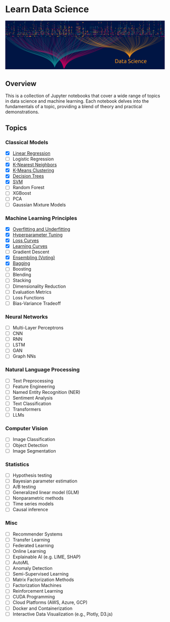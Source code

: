 # Learn Data Science
<img src="./images/ds-notebooks-banner.webp" width="1250" />

## Overview
This is a collection of Jupyter notebooks that cover a wide range of topics in data science and machine learning. Each notebook delves into the fundamentals of a topic, providing a blend of theory and practical demonstrations.

## Topics

### Classical Models
- [X] [Linear Regression](./models/linear_regression.ipynb)
- [ ] Logistic Regression
- [X] [K-Nearest Neighbors](./models/knn.ipynb)
- [X] [K-Means Clustering](./models/k_means.ipynb)
- [X] [Decision Trees](./models/decision_trees.ipynb)
- [X] [SVM](./models/svm.ipynb)
- [ ] Random Forest
- [ ] XGBoost
- [ ] PCA
- [ ] Gaussian Mixture Models

### Machine Learning Principles
- [X] [Overfitting and Underfitting](./principles/properly_fitting.ipynb)
- [X] [Hyperparameter Tuning](./principles/hyperparameter_tuning.ipynb)
- [X] [Loss Curves](./principles/loss_curves.ipynb)
- [X] [Learning Curves](./principles/learning_curves.ipynb)
- [ ] Gradient Descent
- [X] [Ensembling (Voting)](./principles/ensembling.ipynb)
- [X] [Bagging](./principles/bagging.ipynb)
- [ ] Boosting
- [ ] Blending
- [ ] Stacking
- [ ] Dimensionality Reduction
- [ ] Evaluation Metrics
- [ ] Loss Functions
- [ ] Bias-Variance Tradeoff

### Neural Networks
- [ ] Multi-Layer Perceptrons
- [ ] CNN
- [ ] RNN
- [ ] LSTM
- [ ] GAN
- [ ] Graph NNs

### Natural Language Processing
- [ ] Text Preprocessing
- [ ] Feature Engineering
- [ ] Named Entity Recognition (NER)
- [ ] Sentiment Analysis
- [ ] Text Classification
- [ ] Transformers
- [ ] LLMs

### Computer Vision
- [ ] Image Classification
- [ ] Object Detection
- [ ] Image Segmentation

### Statistics
- [ ] Hypothesis testing
- [ ] Bayesian parameter estimation
- [ ] A/B testing
- [ ] Generalized linear model (GLM)
- [ ] Nonparametric methods
- [ ] Time series models
- [ ] Causal inference

### Misc
- [ ] Recommender Systems
- [ ] Transfer Learning
- [ ] Federated Learning
- [ ] Online Learning
- [ ] Explainable AI (e.g. LIME, SHAP)
- [ ] AutoML
- [ ] Anomaly Detection
- [ ] Semi-Supervised Learning
- [ ] Matrix Factorization Methods
- [ ] Factorization Machines
- [ ] Reinforcement Learning
- [ ] CUDA Programming
- [ ] Cloud Platforms (AWS, Azure, GCP)
- [ ] Docker and Containerization
- [ ] Interactive Data Visualization (e.g., Plotly, D3.js)
